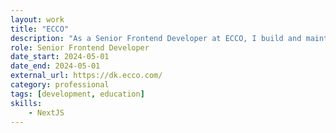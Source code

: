 ```yaml
---
layout: work
title: "ECCO"
description: "As a Senior Frontend Developer at ECCO, I build and maintain features for the eCommerce platform using NextJS, improving the user experience and driving a 131% and 313% increase in product sales in key markets. I developed features to improve our integration with Contentful, Algolia, and CommerceTools to make the platform faster and more scalable. I work closely with stakeholders to ensure our solutions meet business goals, while also improving code quality and platform performance through best practices and smart architectural decisions."
role: Senior Frontend Developer
date_start: 2024-05-01
date_end: 2024-05-01
external_url: https://dk.ecco.com/
category: professional
tags: [development, education]
skills:
    - NextJS
---
```

